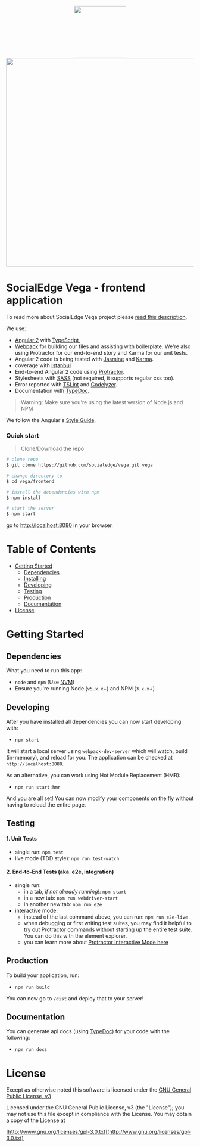 <p align="center">
  <img width="140px" src="https://cloud.githubusercontent.com/assets/5632544/20643870/57550d26-b424-11e6-9d95-022f6ae8cbf3.png"/>
  <br/>
  <img width="560px" src="https://cloud.githubusercontent.com/assets/5632544/20643875/78cba032-b424-11e6-94f2-c7904dbb5567.png"/>
</p>

# SocialEdge Vega - frontend application
To read more about SocialEdge Vega project please [read this description](https://github.com/socialedge/vega/blob/develop/README.md).

We use:
* [Angular 2](https://angular.io/) with [TypeScript](http://www.typescriptlang.org/),
* [Webpack](http://webpack.github.io/) for building our files and assisting with boilerplate. We're also using Protractor for our end-to-end story and Karma for our unit tests.
* Angular 2 code is being tested with [Jasmine](http://jasmine.github.io/) and [Karma](http://karma-runner.github.io/).
* coverage with [Istanbul](https://github.com/gotwarlost/istanbul)
* End-to-end Angular 2 code using [Protractor](https://angular.github.io/protractor/).
* Stylesheets with [SASS](http://sass-lang.com/) (not required, it supports regular css too).
* Error reported with [TSLint](http://palantir.github.io/tslint/) and [Codelyzer](https://github.com/mgechev/codelyzer).
* Documentation with [TypeDoc](http://typedoc.org/).

>Warning: Make sure you're using the latest version of Node.js and NPM

We follow the Angular's [Style Guide](http://angular.io/styleguide).

### Quick start

> Clone/Download the repo

```bash
# clone repo
$ git clone https://github.com/socialedge/vega.git vega

# change directory to
$ cd vega/frontend

# install the dependencies with npm
$ npm install

# start the server
$ npm start
```
go to [http://localhost:8080](http://localhost:8080) in your browser.

# Table of Contents

* [Getting Started](#getting-started)
    * [Dependencies](#dependencies)
    * [Installing](#installing)
    * [Developing](#developing)
    * [Testing](#testing)
    * [Production](#production)
    * [Documentation](#documentation)
* [License](#license)

# Getting Started

## Dependencies

What you need to run this app:
* `node` and `npm` (Use [NVM](https://github.com/creationix/nvm))
* Ensure you're running Node (`v5.x.x`+) and NPM (`3.x.x`+)

## Developing

After you have installed all dependencies you can now start developing with:

* `npm start`

It will start a local server using `webpack-dev-server` which will watch, build (in-memory), and reload for you. The application can be checked at `http://localhost:8080`.

As an alternative, you can work using Hot Module Replacement (HMR):

* `npm run start:hmr`

And you are all set! You can now modify your components on the fly without having to reload the entire page.

## Testing

#### 1. Unit Tests

* single run: `npm test`
* live mode (TDD style): `npm run test-watch`

#### 2. End-to-End Tests (aka. e2e, integration)

* single run:
  * in a tab, *if not already running!*: `npm start`
  * in a new tab: `npm run webdriver-start`
  * in another new tab: `npm run e2e`
* interactive mode:
  * instead of the last command above, you can run: `npm run e2e-live`
  * when debugging or first writing test suites, you may find it helpful to try out Protractor commands without starting up the entire test suite. You can do this with the element explorer.
  * you can learn more about [Protractor Interactive Mode here](https://github.com/angular/protractor/blob/master/docs/debugging.md#testing-out-protractor-interactively)

## Production

To build your application, run:

* `npm run build`

You can now go to `/dist` and deploy that to your server!

## Documentation

You can generate api docs (using [TypeDoc](http://typedoc.org/)) for your code with the following:

* `npm run docs`

# License

Except as otherwise noted this software is licensed under the [GNU General Public License, v3](http://www.gnu.org/licenses/gpl-3.0.txt)

Licensed under the GNU General Public License, v3 (the "License"); you may not use this file except in compliance with the License. You may obtain a copy of the License at

[http://www.gnu.org/licenses/gpl-3.0.txt](http://www.gnu.org/licenses/gpl-3.0.txt)
